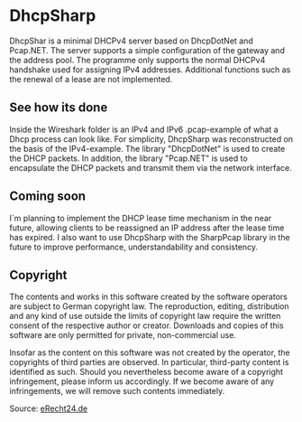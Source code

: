 # DhcpSharp
DhcpShar is a minimal DHCPv4 server based on DhcpDotNet and Pcap.NET. The server supports a simple configuration of the gateway and the address pool. The programme only supports the normal DHCPv4 handshake used for assigning IPv4 addresses. Additional functions such as the renewal of a lease are not implemented.

## See how its done
Inside the Wireshark folder is an IPv4 and IPv6 .pcap-example of what a Dhcp process can look like. For simplicity, DhcpSharp was reconstructed on the basis of the IPv4-example. The library "DhcpDotNet" is used to create the DHCP packets. In addition, the library "Pcap.NET" is used to encapsulate the DHCP packets and transmit them via the network interface.

## Coming soon
I´m planning to implement the DHCP lease time mechanism in the near future, allowing clients to be reassigned an IP address after the lease time has expired. I also want to use DhcpSharp with the SharpPcap library in the future to improve performance, understandability and consistency.

## Copyright
The contents and works in this software created by the software operators are subject to German copyright law. The reproduction, editing, distribution and any kind of use outside the limits of copyright law require the written consent of the respective author or creator. Downloads and copies of this software are only permitted for private, non-commercial use.

Insofar as the content on this software was not created by the operator, the copyrights of third parties are observed. In particular, third-party content is identified as such. Should you nevertheless become aware of a copyright infringement, please inform us accordingly. If we become aware of any infringements, we will remove such contents immediately.

Source: [eRecht24.de](https://www.e-recht24.de/)
